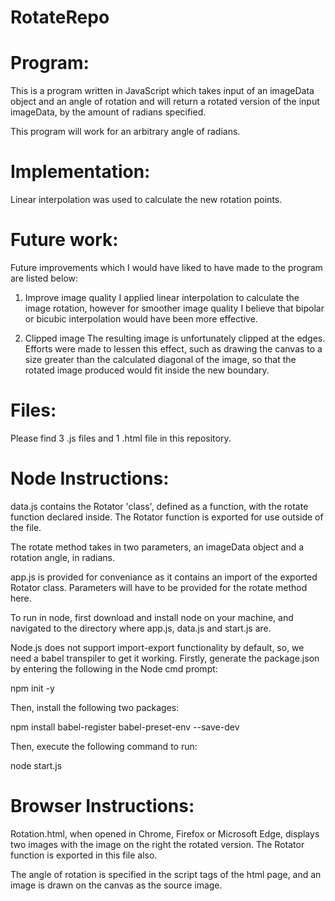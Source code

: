 # RotateRepo

# Program:

This is a program written in JavaScript which takes input of an imageData object and an angle of rotation and will return a rotated version of the input imageData, by the amount of radians specified.

This program will work for an arbitrary angle of radians.

# Implementation:

Linear interpolation was used to calculate the new rotation points.

# Future work:

Future improvements which I would have liked to have made to the program are listed below:

1. Improve image quality
I applied linear interpolation to calculate the image rotation, however for smoother image quality I believe that bipolar or bicubic interpolation would have been more effective.

2. Clipped image
The resulting image is unfortunately clipped at the edges.
Efforts were made to lessen this effect, such as drawing the canvas to a size greater than the calculated diagonal of the image, so that the rotated image produced would fit inside the new boundary.

# Files:

Please find 3 .js files and 1 .html file in this repository.

# Node Instructions:

data.js contains the Rotator 'class', defined as a function, with the rotate function declared inside.
The Rotator function is exported for use outside of the file.

The rotate method takes in two parameters, an imageData object and a rotation angle, in radians.

app.js is provided for conveniance as it contains an import of the exported Rotator class.
Parameters will have to be provided for the rotate method here.

To run in node, first download and install node on your machine, and navigated to the directory where app.js, data.js and start.js are.

Node.js does not support import-export functionality by default, so, we need a babel transpiler to get it working.
Firstly, generate the package.json by entering the following in the Node cmd prompt:

npm init -y

Then, install the following two packages:

npm install babel-register babel-preset-env --save-dev

Then, execute the following command to run:

node start.js


# Browser Instructions:

Rotation.html, when opened in Chrome, Firefox or Microsoft Edge, displays two images with the image on the right the rotated version.
The Rotator function is exported in this file also.

The angle of rotation is specified in the script tags of the html page, and an image is drawn on the canvas as the source image.
